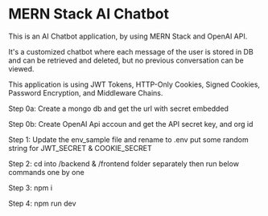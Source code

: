 # MERN Stack AI Chatbot

This is an AI Chatbot application, by using MERN Stack and OpenAI API.

It's a customized chatbot where each message of the user is stored in DB and can be retrieved and deleted, but no previous conversation can be viewed.

This application is using JWT Tokens, HTTP-Only Cookies, Signed Cookies, Password Encryption, and Middleware Chains.

Step 0a: Create a mongo db and get the url with secret embedded

Step 0b: Create OpenAI Api accoun and get the API secret key, and org id

Step 1: Update the env_sample file and rename to .env put some random string for JWT_SECRET & COOKIE_SECRET

Step 2: cd into /backend & /frontend folder separately then run below commands one by one

Step 3: npm i

Step 4: npm run dev
